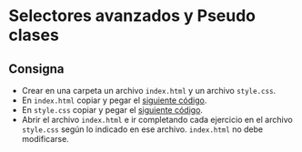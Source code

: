 # Selectores avanzados y Pseudo clases

## Consigna

- Crear en una carpeta un archivo `index.html` y un archivo `style.css`.
- En `index.html` copiar y pegar el [siguiente código](https://raw.githubusercontent.com/Ada-IT/ejercicios-frontend/master/modulo-2/ejercicios/selectores/index.html).
- En `style.css` copiar y pegar el [siguiente código](https://raw.githubusercontent.com/Ada-IT/ejercicios-frontend/master/modulo-2/ejercicios/selectores/style.css).
- Abrir el archivo `index.html` e ir completando cada ejercicio en el archivo `style.css` según lo indicado en ese archivo. `index.html` no debe modificarse.
